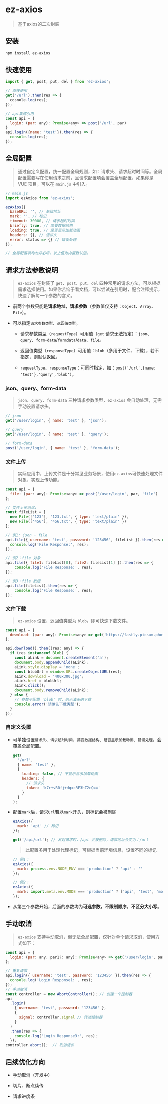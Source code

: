# ez-axios

> 基于axios的二次封装

## 安装

```js
npm install ez-axios
```

## 快速使用

```js
import { get, post, put, del } from 'ez-axios';

// 直接使用
get('/url').then(res => {
  cosnole.log(res);
});

// api集成引用
const api = {
  login: (par: any): Promise<any> => post('/url', par)
}
api.login({name: 'test'}).then(res => {
  console.log(res);
});

```

## 全局配置

> 通过自定义配置，统一配置全局规则，如：请求头、请求超时时间等。全局配置需要写在使用请求之前，且请求配置项会覆盖全局配置，如果你是 VUE 项目，可以在 `main.js` 中引入。

```js
// main.js
import ezAxios from 'ez-axios';

ezAxios({
  baseURL: '', // 基础地址
  mark: '', // 标记
  timeout: 30000, // 请求超时时间
  briefly: true, // 简要数据结构
  loading: true, // 是否显示加载动画
  headers: {}, // 请求头
  error: status => {} // 错误处理
});

// 全局配置项均为非必填，以上值为内置默认值。
```

## 请求方法参数说明

> `ez-axios` 在封装了 `get`、`post`、`put`、`del` 四种常用的请求方法，可以根据需求选择使用。如果你苦恼于看文档，可以尝试在引用时，配合注释提示，快速了解每一个参数的含义。

- 前两个参数只能是**请求地址**，**请求参数**（参数值仅支持：`Object`、`Array`、`File`）。

- 可以指定`请求参数类型`、`返回值类型`。
  - 请求参数类型（`requestType`）可用值（`get` 请求无法指定）：`json`、`query`、`form-data`/`formdata`/`data`、`file`。

  - 返回值类型（`responseType`）可用值：`blob`（多用于文件、下载），若不指定，则默认返回。

  - `requestType`、`responseType`：可同时指定，如：`post('/url',{name: 'test'},'query','blob')`。

### json、query、form-data

> `json`、`query`、`form-data` 三种请求参数类型，`ez-axios` 会自动处理，无需手动设置请求头。

```js
// json
get('/user/login', { name: 'test' }, 'json');

// query
get('/user/login', { name: 'test' }, 'query');

// form-data
post('/user/login', { name: 'test' }, 'form-data');
```

### 文件上传

> 实际应用中，上传文件是十分常见业务场景，使用`ez-axios`可快速处理文件对象，实现上传功能。

```js
const api = {
  file: (par: any): Promise<any> => post('/user/login', par, 'file')
};

// 文件上传测试;
const fileList = [
  new File(['123'], '123.txt', { type: 'text/plain' }),
  new File(['456'], '456.txt', { type: 'text/plain' })
];

// 例1: json + file
api.file({ username: 'test', password: '123456', fileList }).then(res => {
  console.log('File Response:', res);
});

// 例2：file 对象
api.file({ file1: fileList[0], file2: fileList[1] }).then(res => {
    console.log('File Response:', res);
});

// 例3：file 数组
api.file(fileList).then(res => {
    console.log('File Response:', res);
});
```

### 文件下载

> `ez-axios` 设置，返回值类型为 `blob`，即可快速下载文件。

```js
const api = {
  download: (par: any): Promise<any> => get('https://fastly.picsum.photos/id/323/400/300.jpg?hmac=2EbkxdMp9KT6S3wGeqfaU_VnIMkzCzZFULpOD6M_0Po', par, 'blob')
};

api.download().then((res: any) => {
  if (res instanceof Blob) {
    const aLink = document.createElement('a');
    document.body.appendChild(aLink);
    aLink.style.display = 'none';
    const blobUrl = window.URL.createObjectURL(res);
    aLink.download = '400x300.jpg';
    aLink.href = blobUrl;
    aLink.click();
    document.body.removeChild(aLink);
  } else {
    // 参数不配置 'blob' 时，则无法正确下载
    console.error('请确认下载类型');
  }
});

```

### 自定义设置

- 可单独设置`请求头`、`请求超时时间`、`简要数据结构`、`是否显示加载动画`、`错误处理`，会覆盖全局配置。

  ```js
  get(
    '/url',
    { name: 'test' },
    {
      loading: false, // 不显示显示加载动画
      headers: {
        // 请求头
        token: 'k7r+vB0fj+dqxcRF3hZ2cQ=='
      }
    }
  );
  ```

- 配置`mark`后，请求`Url`若以`mark`开头，则标记会被删除

  ```js
  ezAxios({
    mark: 'api' // 标记
  });

  get('/api/url'); // 发起请求时，/api 会被删除，请求地址会变为：/url
  ```

  > 此配置多用于处理代理标记，可根据当前环境信息，设置不同的标记

  ```js
  // 例1：
  ezAxios({
    mark: process.env.NODE_ENV === 'production' ? 'api' : ''
  });

  // 例2：
  ezAxios({
    mark: import.meta.env.MODE === 'production' ? ['api', 'test', 'mock'] : ''
  });
  ```

- 从第三个参数开始，后面的参数均为**可选参数**，**不限制顺序**，**不区分大小写**。

## 手动取消

> `ez-axios` 支持手动取消，但无法全局配置，仅针对单个请求取消，使用方式如下：

```js
const api = {
  login: (par: any, par1?: any): Promise<any> => get('/user/login', par, par1)
};

// 重复请求
api.login({ username: 'test', password: '123456' }).then(res => {
  console.log('Login Response1:', res);
});
// 手动取消
const controller = new AbortController(); // 创建一个控制器
api
  .login(
    { username: 'test', password: '123456' },
    {
      signal: controller.signal // 传递控制器
    }
  )
  .then(res => {
    console.log('Login Response3:', res);
  });
controller.abort();  // 取消请求
```

## 后续优化方向

- 手动取消（开发中）

- 切片、断点续传

- 请求进度条
